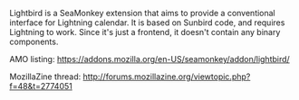 Lightbird is a SeaMonkey extension that aims to provide a conventional interface for Lightning calendar.
It is based on Sunbird code, and requires Lightning to work. Since it's just a frontend, it doesn't contain any binary components.

AMO listing: https://addons.mozilla.org/en-US/seamonkey/addon/lightbird/

MozillaZine thread: http://forums.mozillazine.org/viewtopic.php?f=48&t=2774051
